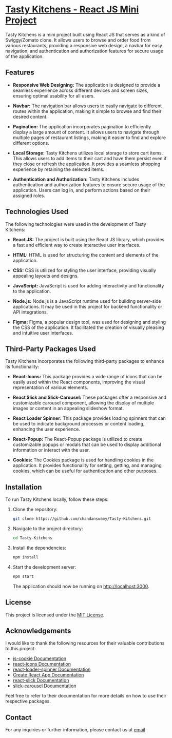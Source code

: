 # [Tasty Kitchens - React JS Mini Project](https://cstastykitchens.ccbp.tech/)

Tasty Kitchens is a mini project built using React JS that serves as a kind of Swiggy/Zomato clone. It allows users to browse and order food from various restaurants, providing a responsive web design, a navbar for easy navigation, and authentication and authorization features for secure usage of the application.

## Features

- **Responsive Web Designing:** The application is designed to provide a seamless experience across different devices and screen sizes, ensuring optimal usability for all users.

- **Navbar:** The navigation bar allows users to easily navigate to different routes within the application, making it simple to browse and find their desired content.

- **Pagination:** The application incorporates pagination to efficiently display a large amount of content. It allows users to navigate through multiple pages of restaurant listings, making it easier to find and explore different options.

- **Local Storage:** Tasty Kitchens utilizes local storage to store cart items. This allows users to add items to their cart and have them persist even if they close or refresh the application. It provides a seamless shopping experience by retaining the selected items.

- **Authentication and Authorization:** Tasty Kitchens includes authentication and authorization features to ensure secure usage of the application. Users can
  log in, and perform actions based on their assigned roles.

## Technologies Used

The following technologies were used in the development of Tasty Kitchens:

- **React JS:** The project is built using the React JS library, which provides a fast and efficient way to create interactive user interfaces.

- **HTML:** HTML is used for structuring the content and elements of the application.

- **CSS:** CSS is utilized for styling the user interface, providing visually appealing layouts and designs.

- **JavaScript:** JavaScript is used for adding interactivity and functionality to the application.

- **Node.js:** Node.js is a JavaScript runtime used for building server-side applications. It may be used in this project for backend functionality or API integrations.

- **Figma:** Figma, a popular design tool, was used for designing and styling the CSS of the application. It facilitated the creation of visually pleasing and intuitive user interfaces.

## Third-Party Packages Used

Tasty Kitchens incorporates the following third-party packages to enhance its functionality:

- **React-Icons:** This package provides a wide range of icons that can be easily used within the React components, improving the visual representation of various elements.

- **React Slick and Slick-Carousel:** These packages offer a responsive and customizable carousel component, allowing the display of multiple images or content in an appealing slideshow format.

- **React Loader Spinner:** This package provides loading spinners that can be used to indicate background processes or content loading, enhancing the user experience.

- **React-Popup:** The React-Popup package is utilized to create customizable popups or modals that can be used to display additional information or interact with the user.

- **Cookies:** The Cookies package is used for handling cookies in the application. It provides functionality for setting, getting, and managing cookies, which can be useful for authentication and other purposes.

## Installation

To run Tasty Kitchens locally, follow these steps:

1. Clone the repository:

   ```bash
   git clone https://github.com/chandanswamy/Tasty-Kitchens.git
   ```

2. Navigate to the project directory:

   ```bash
   cd Tasty-Kitchens
   ```

3. Install the dependencies:

   ```bash
   npm install
   ```

4. Start the development server:

   ```bash
   npm start
   ```

   The application should now be running on [http://localhost:3000](http://localhost:3000).

## License

This project is licensed under the [MIT License](https://opensource.org/licenses/MIT).

## Acknowledgements

I would like to thank the following resources for their valuable contributions to this project:

- [js-cookie Documentation](https://www.npmjs.com/package/js-cookie)
- [react-icons Documentation](https://react-icons.github.io/react-icons/)
- [react-loader-spinner Documentation](https://www.npmjs.com/package/react-loader-spinner)
- [Create React App Documentation](https://create-react-app.dev/)
- [react-slick Documentation](https://react-slick.neostack.com/)
- [slick-carousel Documentation](https://kenwheeler.github.io/slick/)

Feel free to refer to their documentation for more details on how to use their respective packages.

## Contact

For any inquiries or further information, please contact us at [email](chandanswamy13214@gmail.com)
